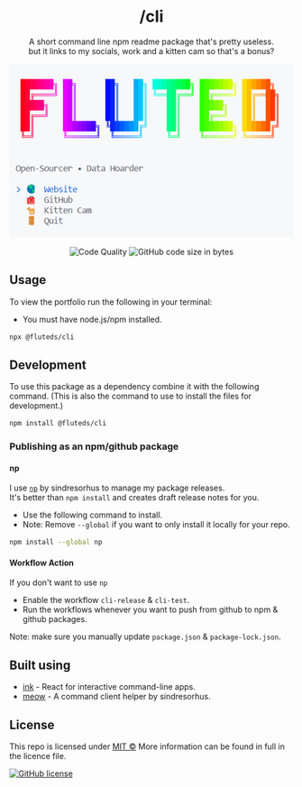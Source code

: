 <h1 align="center">/cli</h1>

<p align="center">
A short command line npm readme package that's pretty useless.
<br>but it links to my socials, work and a kitten cam so that's a bonus?
</p>

<p align="center"><img src="https://raw.githubusercontent.com/fluteds/cli/main/screenshot.png" width="700"></p>

<p align="center">
<img alt="Code Quality" src="https://img.shields.io/npm/v/@fluteds/cli?color=ff69b4&logo=npm)](https://www.npmjs.com/package/@fluteds/cli">
<img alt="GitHub code size in bytes" src="https://img.shields.io/github/languages/code-size/fluteds/cli">
</p>

## Usage

To view the portfolio run the following in your terminal:

- You must have node.js/npm installed.

```sh
npx @fluteds/cli
```

## Development

To use this package as a dependency combine it with the following command. (This is also the command to use to install the files for development.)

```sh
npm install @fluteds/cli
```

### Publishing as an npm/github package

#### np

I use [`np`](https://github.com/sindresorhus/np) by sindresorhus to manage my package releases.
<br>It's better than `npm install` and creates draft release notes for you.

- Use the following command to install.
- Note: Remove `--global` if you want to only install it locally for your repo.

```sh
npm install --global np
```

#### Workflow Action

If you don't want to use `np`

- Enable the workflow `cli-release` & `cli-test`.
- Run the workflows whenever you want to push from github to npm & github packages.

Note: make sure you manually update `package.json` & `package-lock.json`.

## Built using

- [ink](https://github.com/vadimdemedes/ink) - React for interactive command-line apps.
- [meow](https://github.com/sindresorhus/meow) - A command client helper by sindresorhus.

## License

This repo is licensed under [MIT ©](https://github.com/fluteds/cli/blob/main/LICENSE) More information can be found in full in the licence file.

<a href="https://github.com/fluteds/cli/blob/main/LICENSE.md"><img alt="GitHub license" src="https://img.shields.io/github/license/fluteds/cli"></a>
